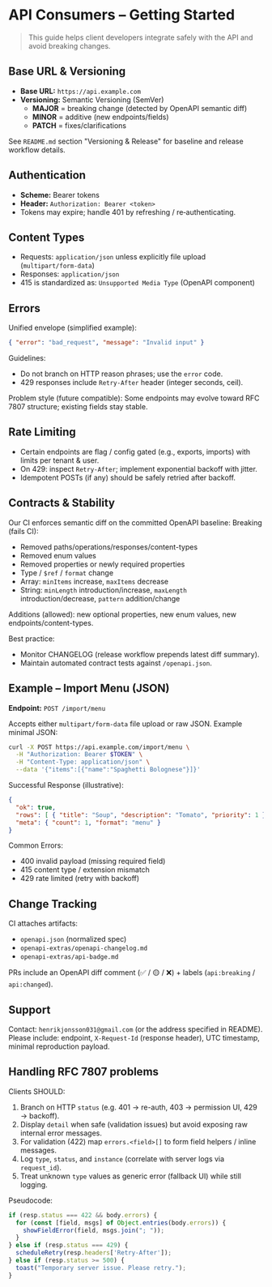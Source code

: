 # API Consumers – Getting Started

> This guide helps client developers integrate safely with the API and avoid breaking changes.

## Base URL & Versioning
- **Base URL:** `https://api.example.com`
- **Versioning:** Semantic Versioning (SemVer)
  - **MAJOR** = breaking change (detected by OpenAPI semantic diff)
  - **MINOR** = additive (new endpoints/fields)
  - **PATCH** = fixes/clarifications

See `README.md` section "Versioning & Release" for baseline and release workflow details.

## Authentication
- **Scheme:** Bearer tokens
- **Header:** `Authorization: Bearer <token>`
- Tokens may expire; handle 401 by refreshing / re‑authenticating.

## Content Types
- Requests: `application/json` unless explicitly file upload (`multipart/form-data`)
- Responses: `application/json`
- 415 is standardized as: `Unsupported Media Type` (OpenAPI component)

## Errors
Unified envelope (simplified example):
```json
{ "error": "bad_request", "message": "Invalid input" }
```
Guidelines:
- Do not branch on HTTP reason phrases; use the `error` code.
- 429 responses include `Retry-After` header (integer seconds, ceil).

Problem style (future compatible): Some endpoints may evolve toward RFC 7807 structure; existing fields stay stable.

## Rate Limiting
- Certain endpoints are flag / config gated (e.g., exports, imports) with limits per tenant & user.
- On 429: inspect `Retry-After`; implement exponential backoff with jitter.
- Idempotent POSTs (if any) should be safely retried after backoff.

## Contracts & Stability
Our CI enforces semantic diff on the committed OpenAPI baseline:
Breaking (fails CI):
- Removed paths/operations/responses/content-types
- Removed enum values
- Removed properties or newly required properties
- Type / `$ref` / `format` change
- Array: `minItems` increase, `maxItems` decrease
- String: `minLength` introduction/increase, `maxLength` introduction/decrease, `pattern` addition/change

Additions (allowed): new optional properties, new enum values, new endpoints/content-types.

Best practice:
- Monitor CHANGELOG (release workflow prepends latest diff summary).
- Maintain automated contract tests against `/openapi.json`.

## Example – Import Menu (JSON)
**Endpoint:** `POST /import/menu`

Accepts either `multipart/form-data` file upload or raw JSON. Example minimal JSON:
```bash
curl -X POST https://api.example.com/import/menu \
  -H "Authorization: Bearer $TOKEN" \
  -H "Content-Type: application/json" \
  --data '{"items":[{"name":"Spaghetti Bolognese"}]}'
```

Successful Response (illustrative):
```json
{
  "ok": true,
  "rows": [ { "title": "Soup", "description": "Tomato", "priority": 1 } ],
  "meta": { "count": 1, "format": "menu" }
}
```

Common Errors:
- 400 invalid payload (missing required field)
- 415 content type / extension mismatch
- 429 rate limited (retry with backoff)

## Change Tracking
CI attaches artifacts:
- `openapi.json` (normalized spec)
- `openapi-extras/openapi-changelog.md`
- `openapi-extras/api-badge.md`

PRs include an OpenAPI diff comment (✅ / 🟡 / ❌) + labels (`api:breaking` / `api:changed`).

## Support
Contact: `henrikjonsson031@gmail.com` (or the address specified in README).
Please include: endpoint, `X-Request-Id` (response header), UTC timestamp, minimal reproduction payload.

## Handling RFC 7807 problems

Clients SHOULD:
1. Branch on HTTP `status` (e.g. 401 → re-auth, 403 → permission UI, 429 → backoff).
2. Display `detail` when safe (validation issues) but avoid exposing raw internal error messages.
3. For validation (422) map `errors.<field>[]` to form field helpers / inline messages.
4. Log `type`, `status`, and `instance` (correlate with server logs via `request_id`).
5. Treat unknown `type` values as generic error (fallback UI) while still logging.

Pseudocode:
```ts
if (resp.status === 422 && body.errors) {
  for (const [field, msgs] of Object.entries(body.errors)) {
    showFieldError(field, msgs.join("; "));
  }
} else if (resp.status === 429) {
  scheduleRetry(resp.headers['Retry-After']);
} else if (resp.status >= 500) {
  toast("Temporary server issue. Please retry.");
}
```
